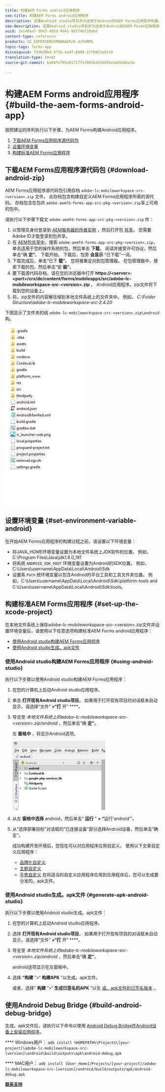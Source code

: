 ```yaml
---
title: 构建AEM Forms android应用程序
seo-title: 构建AEM Forms android应用程序
description: 设置Android studio项目并为适用于Android的AEM Forms应用程序构建。apk文件的步骤
seo-description: 设置Android studio项目并为适用于Android的AEM Forms应用程序构建。apk文件的步骤
uuid: 2e140aaf-5be5-4d5d-9941-9d1f4bf2debd
content-type: reference
products: SG_EXPERIENCEMANAGER/6.4/FORMS
topic-tags: forms-app
discoiquuid: f5d6d9bd-4f36-4a4f-8008-15fb853a9219
translation-type: tm+mt
source-git-commit: ba04fe705a91717f1d9658d436056ebddda6be3a

---
```



# 构建AEM Forms android应用程序 {#build-the-aem-forms-android-app}

按照建议的序列执行以下步骤，为AEM Forms构建Android应用程序。

1. [下载AEM Forms应用程序源代码包](/help/forms/using/setup-eclipse-project-build-installer.md#main-pars-header-277929160)
1. [设置环境变量](/help/forms/using/setup-eclipse-project-build-installer.md#main-pars-header-111803610)
1. [构建标准AEM Forms应用程序](/help/forms/using/setup-eclipse-project-build-installer.md#main-pars-heading-0)

## 下载AEM Forms应用程序源代码包 {#download-android-zip}

AEM Forms应用程序源代码包引用存档 `adobe-lc-mobileworkspace-src-<version>.zip` 文件。 此存档包含构建自定义AEM Forms应用程序所需的源代码。 存档包含在包共 `adobe-aemfd-forms-app-src-pkg-<version>.zip`享上可用的包中。

请执行以下步骤下载文 `adobe-aemfd-forms-app-src-pkg-<version>.zip` 件：

1. 以管理员身份登录到 [AEM服务器的作者实例](http://localhost:4502/) ，然后打开包 [共享](http://localhost:4502/crx/packageshare)。 您需要Adobe ID才能登录到包共享。
1. 在 [AEM包共享中](http://localhost:4502/crx/packageshare/login.html)，搜索 `adobe-aemfd-forms-app-src-pkg-<version>.zip`，单击适用于您的操作系统的包，然后单击 **下载**。 阅读并接受许可协议，然后单击“确 **定”**。 下载开始。 下载后，包旁 **会显示** “已下载”一词。
1. 下载完成后，单击“已下 **载”**。 您将被重定向到包管理器。 在包管理器中，搜索下载的包，然后单击“安 **装”**。
1. 要下载源代码存档，请在您的浏览器中打开 **https://&lt;server>:&lt;port>/crx/de/content/forms/mobileapps/src/adobe-lc-mobileworkspace-src-&lt;version>.zip** 。 Android应用程序。zip文件将下载到您的设备上。
1. 将。zip文件的内容解压缩到本地文件系统上的文件夹中。 例如， *C:\Folder Structure\adobe-lc-mobileworkspace-src-2.4.20*

下图显示了文件夹的结 `adobe-lc-mobileworkspace-src-<version>.zip\android`构。

![zip_android_folder_structure](assets/zip_android_folder_structure.png)

## 设置环境变量 {#set-environment-variable-android}

在开始AEM Forms应用程序的构建过程之前，请设置以下环境变量：

* 将JAVA_HOME环境变量设置为本地文件系统上JDK软件的位置。 例如，C:\Program Files\Java\jdk1.8.0_181
* 将系统 `ANDROID_SDK_ROOT` 环境变量设置为Android的SDK位置。 例如，C:\Users\username\AppData\Local\Android\Sdk
* 设置系 `Path` 统环境变量以包含Android的平台工具和工具文件夹位置。 例如，C:\Users\username\AppData\Local\Android\Sdk\platform-tools and C:\Users\username\AppData\Local\Android\Sdk\tools。

## 构建标准AEM Forms应用程序 {#set-up-the-xcode-project}

在本地文件系统上保存adobe-lc-mobileworkspace-src-&lt;version>.zip文件并设置环境变量后，请使用以下任意选项构建标准AEM Forms android应用程序：

* [使用Android studio构建AEM Forms应用程序](/help/forms/using/setup-eclipse-project-build-installer.md#main-pars-header-1347434739)
* [使用Android studio生成。apk文件](/help/forms/using/setup-eclipse-project-build-installer.md#main-pars-header-0)

### 使用Android studio构建AEM Forms应用程序 {#using-android-studio}

执行以下步骤以使用Android studio构建AEM Forms应用程序：

1. 在您的计算机上启动Android studio应用程序。
1. 单击 **打开现有Android studio项目**。 如果用于打开现有项目的对话框未自动显示，请选择“文件” **>“打** 开” ****。
1. 导览至 *本地文件系统上的adobe-lc-mobileworkspace-src-&lt;version>.zip/android* ，然后单击“确 **定”**。

   左 **窗格中** ，将显示Android选项。

   ![android_folder_studio](assets/android_folder_studio.png)

1. 从左 **窗格中选择** android，然后单击“ **运行** ” **> “**&#x200B;运行‘android’”。
1. 从“选择部署目标”对话框的“已连接设备”部分选择Android设备，然后单击“确定”。

   成功构建开发环境后，您现在可以对应用程序应用自定义。 使用以下文章自定义应用程序：

   * [品牌化自定义](/help/forms/using/branding-customization.md)
   * [主题自定义](/help/forms/using/theme-customization.md)
   * [手势自定义](/help/forms/using/gesture-customization.md)
   在将适当的自定义应用程序应用到应用程序后，您可以生成要分发的。apk文件。

### 使用Android studio生成。apk文件 {#generate-apk-android-studio}

执行以下步骤以使用Android studio生成。apk文件：

1. 在您的计算机上启动Android studio应用程序。
1. 选择 **打开现有Android studio项目**。 如果用于打开现有项目的对话框未自动显示，请选择“文件” **>“打** 开” ****。
1. 导览至 *本地文件系统上的adobe-lc-mobileworkspace-src-&lt;version>.zip/android* ，然后单击“确 **定”**。

   android选项显示在左窗格中。

1. 选择 **“构建** ”>“ **构建APK** ”以生成。apk文件。

   或者，选择“ **构建** ”>“ **生成已签名的APK** ”以生 [成。apk文件的已签名版本](https://developer.android.com/studio/publish/app-signing) 。

## 使用Android Debug Bridge {#build-android-debug-bridge}

生成。apk文件后，请执行以下命令以使用 [Android Debug Bridge在Android设备上安装应用程序](https://developer.android.com/tools/help/adb.html)。

**** Windows用户： `adb install %HOMEPATH%\Projects\[your-project]\adobe-lc-mobileworkspace-src-[version]\android\build\outputs\apk\android-debug.apk`

**** MAC用户： `adb install [User_Home]/Projects/[your-project]/adobe-lc-mobileworkspace-src-[version]/android/build/outputs/apk/android-debug.apk`

**[联系支持](https://www.adobe.com/account/sign-in.supportportal.html)**
